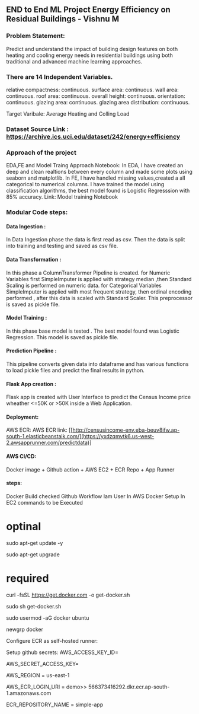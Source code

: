 ## END to End ML Project Energy Efficiency on Residual Buildings - Vishnu M

### Problem Statement:
Predict and understand the impact of building design features on both heating and cooling energy needs in residential buildings using both traditional and advanced machine learning approaches.

### There are 14 Independent Variables.

relative compactness: continuous.
surface area: continuous.
wall area: continuous.
roof area: continuous.
overall height: continuous.
orientation: continuous.
glazing area: continuous.
glazing area distribution: continuous.

Target Varibale: Average Heating and Colling Load

### Dataset Source Link : https://archive.ics.uci.edu/dataset/242/energy+efficiency

### Approach of the project
EDA,FE and Model Traing Approach Notebook:
In EDA, I have created an deep and clean realtions between every column and made some plots using seaborn and matplotlib.
In FE, I have handled missing values,created a all categorical to numerical columns.
I have trained the model using classification algorithms, the best model found is Logistic Regresssion with 85% accuracy.
Link: Model training Notebook

### Modular Code steps:
#### Data Ingestion :

In Data Ingestion phase the data is first read as csv.
Then the data is split into training and testing and saved as csv file.

#### Data Transformation :

In this phase a ColumnTransformer Pipeline is created.
for Numeric Variables first SimpleImputer is applied with strategy median ,then Standard Scaling is performed on numeric data.
for Categorical Variables SimpleImputer is applied with most frequent strategy, then ordinal encoding performed , after this data is scaled with Standard Scaler.
This preprocessor is saved as pickle file.

#### Model Training :

In this phase base model is tested . The best model found was Logistic Regression.
This model is saved as pickle file.

#### Prediction Pipeline :

This pipeline converts given data into dataframe and has various functions to load pickle files and predict the final results in python.

#### Flask App creation :

Flask app is created with User Interface to predict the Census Income price wheather <=50K or >50K inside a Web Application.

#### Deployment:
AWS ECR:
AWS ECR link: [[http://censusincome-env.eba-beuv8ifw.ap-south-1.elasticbeanstalk.com/](https://yxdzqmvtk6.us-west-2.awsapprunner.com/predictdata)]

#### AWS CI/CD:
Docker image + Github action + AWS EC2 + ECR Repo + App Runner

#### steps:
Docker Build checked
Github Workflow
Iam User In AWS
Docker Setup In EC2 commands to be Executed

# optinal

sudo apt-get update -y

sudo apt-get upgrade

# required

curl -fsSL https://get.docker.com -o get-docker.sh

sudo sh get-docker.sh

sudo usermod -aG docker ubuntu

newgrp docker

Configure ECR as self-hosted runner:

Setup github secrets: AWS_ACCESS_KEY_ID=

AWS_SECRET_ACCESS_KEY=

AWS_REGION = us-east-1

AWS_ECR_LOGIN_URI = demo>> 566373416292.dkr.ecr.ap-south-1.amazonaws.com

ECR_REPOSITORY_NAME = simple-app
